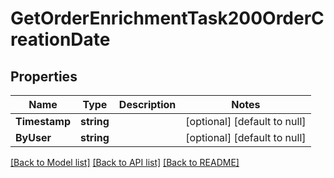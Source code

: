 # GetOrderEnrichmentTask200OrderCreationDate

## Properties
Name | Type | Description | Notes
------------ | ------------- | ------------- | -------------
**Timestamp** | **string** |  | [optional] [default to null]
**ByUser** | **string** |  | [optional] [default to null]

[[Back to Model list]](../README.md#documentation-for-models) [[Back to API list]](../README.md#documentation-for-api-endpoints) [[Back to README]](../README.md)


